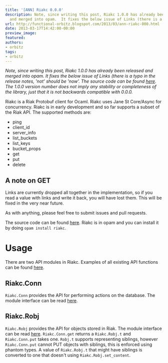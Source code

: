 ```yaml
---
title: '[ANN] Riakc 0.0.0'
description: Note, since writing this post, Riakc 1.0.0 has already been released
  and merged into opam.  It fixes the below issue of Links (there is a t...
url: http://functional-orbitz.blogspot.com/2013/03/ann-riakc-000.html
date: 2013-03-17T14:42:00-00:00
preview_image:
featured:
authors:
- orbitz
tags:
- orbitz
---
```


<p><i>
Note, since writing this post, Riakc 1.0.0 has already been released and merged into opam.  It fixes the below issue of Links (there is a typo in the release notes, 'not' should be 'now'.  The source code can be found <a href="https://github.com/orbitz/ocaml-riakc/tree/1.0.0">here</a>.  The 1.0.0 version number does not imply any stability or completeness of the library, just that it is not backwards compatible with 0.0.0.
</i></p>

<p>
Riakc is a Riak Protobuf client for Ocaml.  Riakc uses Jane St Core/Async for concurrency.  Riakc is in early development and so far supports a subset of the Riak API.  The supported methods are:
</p>

<p>
</p><ul>
<li>ping</li>
<li>client_id</li>
<li>server_info</li>
<li>list_buckets</li>
<li>list_keys</li>
<li>bucket_props</li>
<li>get</li>
<li>put</li>
<li>delete</li>
</ul>


<h2>A note on GET</h2>
<p>
Links are currently dropped all together in the implementation, so if you read a value with links and write it back, you will have lost them.  This will be fixed in the very near future.
</p>

<p>
As with anything, please feel free to submit issues and pull requests.
</p>

<p>
The source code can be found <a href="https://github.com/orbitz/ocaml-riakc/tree/0.0.0">here</a>.  Riakc is in opam and you can install it by doing <code>opam install riakc</code>.
</p>

<h1>Usage</h1>
<p>
There are two API modules in Riakc.  Examples of all existing API functions can be found <a href="https://github.com/orbitz/ocaml-riakc/tree/0.0.0/examples">here</a>.
</p>

<h2>Riakc.Conn</h2>
<p>
<code>Riakc.Conn</code> provides the API for performing actions on the database.  The module interface can be read <a href="https://github.com/orbitz/ocaml-riakc/blob/0.0.0/lib/riakc/conn.mli">here</a>.  
</p>

<h2>Riakc.Robj</h2>
<p>
<code>Riakc.Robj</code> provides the API for objects stored in Riak.  The module interface can be read <a href="https://github.com/orbitz/ocaml-riakc/blob/0.0.0/lib/riakc/robj.mli">here</a>.  <code>Riakc.Conn.get</code> returns a <code>Riakc.Robj.t</code> and <code>Riakc.Conn.put</code> takes one.  <code>Robj.t</code> supports representing siblings, however <code>Riakc.Conn.put</code> cannot PUT objects with siblings, this is enforced using phantom types.  A value of <code>Riakc.Robj.t</code> that might have siblings is converted to one that doesn't using <code>Riakc.Robj.set_content</code>.
</p>
